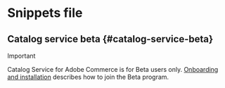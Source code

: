 # Snippets file

## Catalog service beta {#catalog-service-beta}

>[!IMPORTANT]
>
>Catalog Service for Adobe Commerce is for Beta users only. [Onboarding and installation](../catalog-service/installation.md) describes how to join the Beta program.
